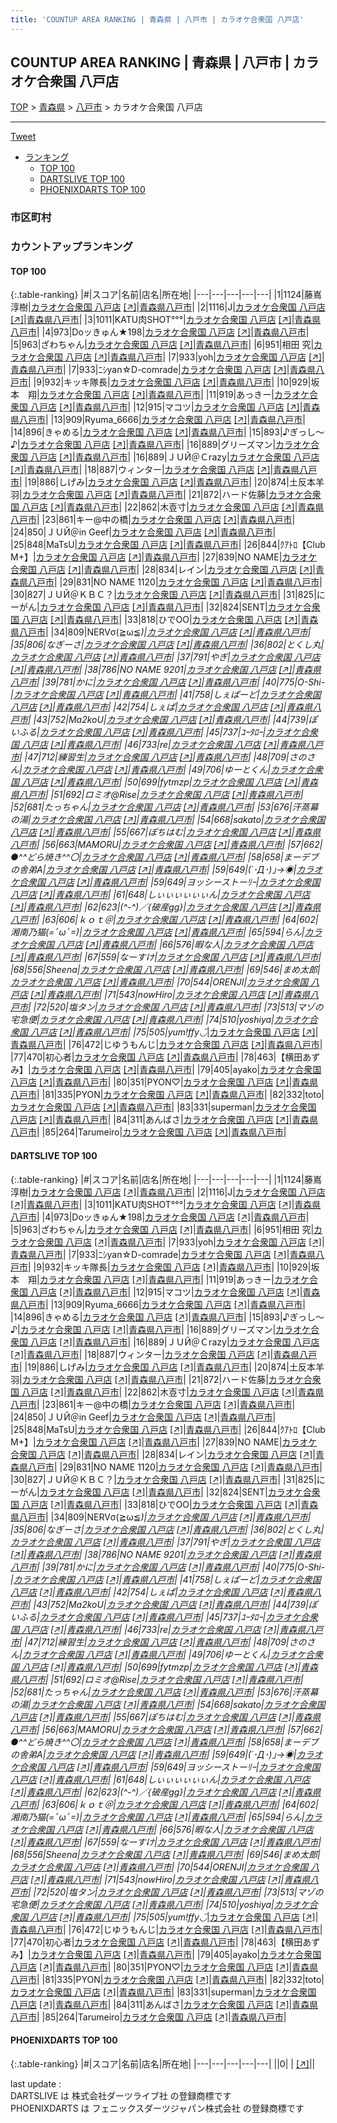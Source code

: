 ```yaml
---
title: 'COUNTUP AREA RANKING | 青森県 | 八戸市 | カラオケ合衆国 八戸店'
---
```

## COUNTUP AREA RANKING | 青森県 | 八戸市 | カラオケ合衆国 八戸店

[TOP](/darts/rank/) > [青森県](/darts/rank/青森県/) > [八戸市](/darts/rank/青森県/八戸市/) > カラオケ合衆国 八戸店

___

<a href="https://twitter.com/share?ref_src=twsrc%5Etfw" data-text="COUNTUP AREA RANKING | 青森県八戸市カラオケ合衆国 八戸店" class="twitter-share-button" data-hashtags="DARTSLIVE,PHOENIXDARTS,darts,ダーツ" data-show-count="false">Tweet</a>

* [ランキング](#カウントアップランキング)
    * [TOP 100](#top-100)
    * [DARTSLIVE TOP 100](#dartslive-top-100)
    * [PHOENIXDARTS TOP 100](#phoenixdarts-top-100)

### 市区町村

<ul>

</ul>

### カウントアップランキング

#### TOP 100



{:.table-ranking}
|#|スコア|名前|店名|所在地|
|---|---|---|---|---|
|1|1124|<span class="rank-name-dl">藤嶌 淳樹</span>|<a href="/darts/rank/shops/f110fb44f3904633790ab824ce8730e5.html">カラオケ合衆国 八戸店</a> <a href="https://search.dartslive.com/jp/shop/f110fb44f3904633790ab824ce8730e5">[↗]</a>|<a href="/darts/rank/青森県/八戸市">青森県八戸市</a>|
|2|1116|<span class="rank-name-dl">J</span>|<a href="/darts/rank/shops/f110fb44f3904633790ab824ce8730e5.html">カラオケ合衆国 八戸店</a> <a href="https://search.dartslive.com/jp/shop/f110fb44f3904633790ab824ce8730e5">[↗]</a>|<a href="/darts/rank/青森県/八戸市">青森県八戸市</a>|
|3|1011|<span class="rank-name-dl">KATU肉SHOT°°°</span>|<a href="/darts/rank/shops/f110fb44f3904633790ab824ce8730e5.html">カラオケ合衆国 八戸店</a> <a href="https://search.dartslive.com/jp/shop/f110fb44f3904633790ab824ce8730e5">[↗]</a>|<a href="/darts/rank/青森県/八戸市">青森県八戸市</a>|
|4|973|<span class="rank-name-dl">Doッきゅん★198</span>|<a href="/darts/rank/shops/f110fb44f3904633790ab824ce8730e5.html">カラオケ合衆国 八戸店</a> <a href="https://search.dartslive.com/jp/shop/f110fb44f3904633790ab824ce8730e5">[↗]</a>|<a href="/darts/rank/青森県/八戸市">青森県八戸市</a>|
|5|963|<span class="rank-name-dl">ざわちゃん</span>|<a href="/darts/rank/shops/f110fb44f3904633790ab824ce8730e5.html">カラオケ合衆国 八戸店</a> <a href="https://search.dartslive.com/jp/shop/f110fb44f3904633790ab824ce8730e5">[↗]</a>|<a href="/darts/rank/青森県/八戸市">青森県八戸市</a>|
|6|951|<span class="rank-name-dl">相田 究</span>|<a href="/darts/rank/shops/f110fb44f3904633790ab824ce8730e5.html">カラオケ合衆国 八戸店</a> <a href="https://search.dartslive.com/jp/shop/f110fb44f3904633790ab824ce8730e5">[↗]</a>|<a href="/darts/rank/青森県/八戸市">青森県八戸市</a>|
|7|933|<span class="rank-name-dl">yoh</span>|<a href="/darts/rank/shops/f110fb44f3904633790ab824ce8730e5.html">カラオケ合衆国 八戸店</a> <a href="https://search.dartslive.com/jp/shop/f110fb44f3904633790ab824ce8730e5">[↗]</a>|<a href="/darts/rank/青森県/八戸市">青森県八戸市</a>|
|7|933|<span class="rank-name-dl">ﾆｼyan☆D-comrade</span>|<a href="/darts/rank/shops/f110fb44f3904633790ab824ce8730e5.html">カラオケ合衆国 八戸店</a> <a href="https://search.dartslive.com/jp/shop/f110fb44f3904633790ab824ce8730e5">[↗]</a>|<a href="/darts/rank/青森県/八戸市">青森県八戸市</a>|
|9|932|<span class="rank-name-dl">キッキ隊長</span>|<a href="/darts/rank/shops/f110fb44f3904633790ab824ce8730e5.html">カラオケ合衆国 八戸店</a> <a href="https://search.dartslive.com/jp/shop/f110fb44f3904633790ab824ce8730e5">[↗]</a>|<a href="/darts/rank/青森県/八戸市">青森県八戸市</a>|
|10|929|<span class="rank-name-dl">坂本　翔</span>|<a href="/darts/rank/shops/f110fb44f3904633790ab824ce8730e5.html">カラオケ合衆国 八戸店</a> <a href="https://search.dartslive.com/jp/shop/f110fb44f3904633790ab824ce8730e5">[↗]</a>|<a href="/darts/rank/青森県/八戸市">青森県八戸市</a>|
|11|919|<span class="rank-name-dl">あっきー</span>|<a href="/darts/rank/shops/f110fb44f3904633790ab824ce8730e5.html">カラオケ合衆国 八戸店</a> <a href="https://search.dartslive.com/jp/shop/f110fb44f3904633790ab824ce8730e5">[↗]</a>|<a href="/darts/rank/青森県/八戸市">青森県八戸市</a>|
|12|915|<span class="rank-name-dl">マコツ</span>|<a href="/darts/rank/shops/f110fb44f3904633790ab824ce8730e5.html">カラオケ合衆国 八戸店</a> <a href="https://search.dartslive.com/jp/shop/f110fb44f3904633790ab824ce8730e5">[↗]</a>|<a href="/darts/rank/青森県/八戸市">青森県八戸市</a>|
|13|909|<span class="rank-name-dl">Ryuma_6666</span>|<a href="/darts/rank/shops/f110fb44f3904633790ab824ce8730e5.html">カラオケ合衆国 八戸店</a> <a href="https://search.dartslive.com/jp/shop/f110fb44f3904633790ab824ce8730e5">[↗]</a>|<a href="/darts/rank/青森県/八戸市">青森県八戸市</a>|
|14|896|<span class="rank-name-dl">きゃめる</span>|<a href="/darts/rank/shops/f110fb44f3904633790ab824ce8730e5.html">カラオケ合衆国 八戸店</a> <a href="https://search.dartslive.com/jp/shop/f110fb44f3904633790ab824ce8730e5">[↗]</a>|<a href="/darts/rank/青森県/八戸市">青森県八戸市</a>|
|15|893|<span class="rank-name-dl">♪ぎっし～♪</span>|<a href="/darts/rank/shops/f110fb44f3904633790ab824ce8730e5.html">カラオケ合衆国 八戸店</a> <a href="https://search.dartslive.com/jp/shop/f110fb44f3904633790ab824ce8730e5">[↗]</a>|<a href="/darts/rank/青森県/八戸市">青森県八戸市</a>|
|16|889|<span class="rank-name-dl">グリーズマン</span>|<a href="/darts/rank/shops/f110fb44f3904633790ab824ce8730e5.html">カラオケ合衆国 八戸店</a> <a href="https://search.dartslive.com/jp/shop/f110fb44f3904633790ab824ce8730e5">[↗]</a>|<a href="/darts/rank/青森県/八戸市">青森県八戸市</a>|
|16|889|<span class="rank-name-dl">ＪＵЙ＠Ｃrazy</span>|<a href="/darts/rank/shops/f110fb44f3904633790ab824ce8730e5.html">カラオケ合衆国 八戸店</a> <a href="https://search.dartslive.com/jp/shop/f110fb44f3904633790ab824ce8730e5">[↗]</a>|<a href="/darts/rank/青森県/八戸市">青森県八戸市</a>|
|18|887|<span class="rank-name-dl">ウィンター</span>|<a href="/darts/rank/shops/f110fb44f3904633790ab824ce8730e5.html">カラオケ合衆国 八戸店</a> <a href="https://search.dartslive.com/jp/shop/f110fb44f3904633790ab824ce8730e5">[↗]</a>|<a href="/darts/rank/青森県/八戸市">青森県八戸市</a>|
|19|886|<span class="rank-name-dl">しげみ</span>|<a href="/darts/rank/shops/f110fb44f3904633790ab824ce8730e5.html">カラオケ合衆国 八戸店</a> <a href="https://search.dartslive.com/jp/shop/f110fb44f3904633790ab824ce8730e5">[↗]</a>|<a href="/darts/rank/青森県/八戸市">青森県八戸市</a>|
|20|874|<span class="rank-name-dl">土反本羊羽</span>|<a href="/darts/rank/shops/f110fb44f3904633790ab824ce8730e5.html">カラオケ合衆国 八戸店</a> <a href="https://search.dartslive.com/jp/shop/f110fb44f3904633790ab824ce8730e5">[↗]</a>|<a href="/darts/rank/青森県/八戸市">青森県八戸市</a>|
|21|872|<span class="rank-name-dl">ハード佐藤</span>|<a href="/darts/rank/shops/f110fb44f3904633790ab824ce8730e5.html">カラオケ合衆国 八戸店</a> <a href="https://search.dartslive.com/jp/shop/f110fb44f3904633790ab824ce8730e5">[↗]</a>|<a href="/darts/rank/青森県/八戸市">青森県八戸市</a>|
|22|862|<span class="rank-name-dl">木壴寸</span>|<a href="/darts/rank/shops/f110fb44f3904633790ab824ce8730e5.html">カラオケ合衆国 八戸店</a> <a href="https://search.dartslive.com/jp/shop/f110fb44f3904633790ab824ce8730e5">[↗]</a>|<a href="/darts/rank/青森県/八戸市">青森県八戸市</a>|
|23|861|<span class="rank-name-dl">キー@中の橋</span>|<a href="/darts/rank/shops/f110fb44f3904633790ab824ce8730e5.html">カラオケ合衆国 八戸店</a> <a href="https://search.dartslive.com/jp/shop/f110fb44f3904633790ab824ce8730e5">[↗]</a>|<a href="/darts/rank/青森県/八戸市">青森県八戸市</a>|
|24|850|<span class="rank-name-dl">ＪＵЙ＠in Geef</span>|<a href="/darts/rank/shops/f110fb44f3904633790ab824ce8730e5.html">カラオケ合衆国 八戸店</a> <a href="https://search.dartslive.com/jp/shop/f110fb44f3904633790ab824ce8730e5">[↗]</a>|<a href="/darts/rank/青森県/八戸市">青森県八戸市</a>|
|25|848|<span class="rank-name-dl">MaTsU</span>|<a href="/darts/rank/shops/f110fb44f3904633790ab824ce8730e5.html">カラオケ合衆国 八戸店</a> <a href="https://search.dartslive.com/jp/shop/f110fb44f3904633790ab824ce8730e5">[↗]</a>|<a href="/darts/rank/青森県/八戸市">青森県八戸市</a>|
|26|844|<span class="rank-name-dl">ｸｱﾄﾛ【Club M+】</span>|<a href="/darts/rank/shops/f110fb44f3904633790ab824ce8730e5.html">カラオケ合衆国 八戸店</a> <a href="https://search.dartslive.com/jp/shop/f110fb44f3904633790ab824ce8730e5">[↗]</a>|<a href="/darts/rank/青森県/八戸市">青森県八戸市</a>|
|27|839|<span class="rank-name-dl">NO NAME</span>|<a href="/darts/rank/shops/f110fb44f3904633790ab824ce8730e5.html">カラオケ合衆国 八戸店</a> <a href="https://search.dartslive.com/jp/shop/f110fb44f3904633790ab824ce8730e5">[↗]</a>|<a href="/darts/rank/青森県/八戸市">青森県八戸市</a>|
|28|834|<span class="rank-name-dl">レイン</span>|<a href="/darts/rank/shops/f110fb44f3904633790ab824ce8730e5.html">カラオケ合衆国 八戸店</a> <a href="https://search.dartslive.com/jp/shop/f110fb44f3904633790ab824ce8730e5">[↗]</a>|<a href="/darts/rank/青森県/八戸市">青森県八戸市</a>|
|29|831|<span class="rank-name-dl">NO NAME 1120</span>|<a href="/darts/rank/shops/f110fb44f3904633790ab824ce8730e5.html">カラオケ合衆国 八戸店</a> <a href="https://search.dartslive.com/jp/shop/f110fb44f3904633790ab824ce8730e5">[↗]</a>|<a href="/darts/rank/青森県/八戸市">青森県八戸市</a>|
|30|827|<span class="rank-name-dl">ＪＵЙ＠ＫＢＣ？</span>|<a href="/darts/rank/shops/f110fb44f3904633790ab824ce8730e5.html">カラオケ合衆国 八戸店</a> <a href="https://search.dartslive.com/jp/shop/f110fb44f3904633790ab824ce8730e5">[↗]</a>|<a href="/darts/rank/青森県/八戸市">青森県八戸市</a>|
|31|825|<span class="rank-name-dl">にーがん</span>|<a href="/darts/rank/shops/f110fb44f3904633790ab824ce8730e5.html">カラオケ合衆国 八戸店</a> <a href="https://search.dartslive.com/jp/shop/f110fb44f3904633790ab824ce8730e5">[↗]</a>|<a href="/darts/rank/青森県/八戸市">青森県八戸市</a>|
|32|824|<span class="rank-name-dl">SENT</span>|<a href="/darts/rank/shops/f110fb44f3904633790ab824ce8730e5.html">カラオケ合衆国 八戸店</a> <a href="https://search.dartslive.com/jp/shop/f110fb44f3904633790ab824ce8730e5">[↗]</a>|<a href="/darts/rank/青森県/八戸市">青森県八戸市</a>|
|33|818|<span class="rank-name-dl">ひでOO</span>|<a href="/darts/rank/shops/f110fb44f3904633790ab824ce8730e5.html">カラオケ合衆国 八戸店</a> <a href="https://search.dartslive.com/jp/shop/f110fb44f3904633790ab824ce8730e5">[↗]</a>|<a href="/darts/rank/青森県/八戸市">青森県八戸市</a>|
|34|809|<span class="rank-name-dl">NERVσ(≧ω≦*)</span>|<a href="/darts/rank/shops/f110fb44f3904633790ab824ce8730e5.html">カラオケ合衆国 八戸店</a> <a href="https://search.dartslive.com/jp/shop/f110fb44f3904633790ab824ce8730e5">[↗]</a>|<a href="/darts/rank/青森県/八戸市">青森県八戸市</a>|
|35|806|<span class="rank-name-dl">なぎーさ</span>|<a href="/darts/rank/shops/f110fb44f3904633790ab824ce8730e5.html">カラオケ合衆国 八戸店</a> <a href="https://search.dartslive.com/jp/shop/f110fb44f3904633790ab824ce8730e5">[↗]</a>|<a href="/darts/rank/青森県/八戸市">青森県八戸市</a>|
|36|802|<span class="rank-name-dl">とくし丸</span>|<a href="/darts/rank/shops/f110fb44f3904633790ab824ce8730e5.html">カラオケ合衆国 八戸店</a> <a href="https://search.dartslive.com/jp/shop/f110fb44f3904633790ab824ce8730e5">[↗]</a>|<a href="/darts/rank/青森県/八戸市">青森県八戸市</a>|
|37|791|<span class="rank-name-dl">やぎ</span>|<a href="/darts/rank/shops/f110fb44f3904633790ab824ce8730e5.html">カラオケ合衆国 八戸店</a> <a href="https://search.dartslive.com/jp/shop/f110fb44f3904633790ab824ce8730e5">[↗]</a>|<a href="/darts/rank/青森県/八戸市">青森県八戸市</a>|
|38|786|<span class="rank-name-dl">NO NAME 9201</span>|<a href="/darts/rank/shops/f110fb44f3904633790ab824ce8730e5.html">カラオケ合衆国 八戸店</a> <a href="https://search.dartslive.com/jp/shop/f110fb44f3904633790ab824ce8730e5">[↗]</a>|<a href="/darts/rank/青森県/八戸市">青森県八戸市</a>|
|39|781|<span class="rank-name-dl">かに</span>|<a href="/darts/rank/shops/f110fb44f3904633790ab824ce8730e5.html">カラオケ合衆国 八戸店</a> <a href="https://search.dartslive.com/jp/shop/f110fb44f3904633790ab824ce8730e5">[↗]</a>|<a href="/darts/rank/青森県/八戸市">青森県八戸市</a>|
|40|775|<span class="rank-name-dl">O-Shi-</span>|<a href="/darts/rank/shops/f110fb44f3904633790ab824ce8730e5.html">カラオケ合衆国 八戸店</a> <a href="https://search.dartslive.com/jp/shop/f110fb44f3904633790ab824ce8730e5">[↗]</a>|<a href="/darts/rank/青森県/八戸市">青森県八戸市</a>|
|41|758|<span class="rank-name-dl">しぇぱーど</span>|<a href="/darts/rank/shops/f110fb44f3904633790ab824ce8730e5.html">カラオケ合衆国 八戸店</a> <a href="https://search.dartslive.com/jp/shop/f110fb44f3904633790ab824ce8730e5">[↗]</a>|<a href="/darts/rank/青森県/八戸市">青森県八戸市</a>|
|42|754|<span class="rank-name-dl">しぇぱ</span>|<a href="/darts/rank/shops/f110fb44f3904633790ab824ce8730e5.html">カラオケ合衆国 八戸店</a> <a href="https://search.dartslive.com/jp/shop/f110fb44f3904633790ab824ce8730e5">[↗]</a>|<a href="/darts/rank/青森県/八戸市">青森県八戸市</a>|
|43|752|<span class="rank-name-dl">Ma2koU</span>|<a href="/darts/rank/shops/f110fb44f3904633790ab824ce8730e5.html">カラオケ合衆国 八戸店</a> <a href="https://search.dartslive.com/jp/shop/f110fb44f3904633790ab824ce8730e5">[↗]</a>|<a href="/darts/rank/青森県/八戸市">青森県八戸市</a>|
|44|739|<span class="rank-name-dl">ぽいふる</span>|<a href="/darts/rank/shops/f110fb44f3904633790ab824ce8730e5.html">カラオケ合衆国 八戸店</a> <a href="https://search.dartslive.com/jp/shop/f110fb44f3904633790ab824ce8730e5">[↗]</a>|<a href="/darts/rank/青森県/八戸市">青森県八戸市</a>|
|45|737|<span class="rank-name-dl">ﾕｰﾀﾛｰ</span>|<a href="/darts/rank/shops/f110fb44f3904633790ab824ce8730e5.html">カラオケ合衆国 八戸店</a> <a href="https://search.dartslive.com/jp/shop/f110fb44f3904633790ab824ce8730e5">[↗]</a>|<a href="/darts/rank/青森県/八戸市">青森県八戸市</a>|
|46|733|<span class="rank-name-dl">re</span>|<a href="/darts/rank/shops/f110fb44f3904633790ab824ce8730e5.html">カラオケ合衆国 八戸店</a> <a href="https://search.dartslive.com/jp/shop/f110fb44f3904633790ab824ce8730e5">[↗]</a>|<a href="/darts/rank/青森県/八戸市">青森県八戸市</a>|
|47|712|<span class="rank-name-dl">練習生</span>|<a href="/darts/rank/shops/f110fb44f3904633790ab824ce8730e5.html">カラオケ合衆国 八戸店</a> <a href="https://search.dartslive.com/jp/shop/f110fb44f3904633790ab824ce8730e5">[↗]</a>|<a href="/darts/rank/青森県/八戸市">青森県八戸市</a>|
|48|709|<span class="rank-name-dl">さのさん</span>|<a href="/darts/rank/shops/f110fb44f3904633790ab824ce8730e5.html">カラオケ合衆国 八戸店</a> <a href="https://search.dartslive.com/jp/shop/f110fb44f3904633790ab824ce8730e5">[↗]</a>|<a href="/darts/rank/青森県/八戸市">青森県八戸市</a>|
|49|706|<span class="rank-name-dl">ゆーとくん</span>|<a href="/darts/rank/shops/f110fb44f3904633790ab824ce8730e5.html">カラオケ合衆国 八戸店</a> <a href="https://search.dartslive.com/jp/shop/f110fb44f3904633790ab824ce8730e5">[↗]</a>|<a href="/darts/rank/青森県/八戸市">青森県八戸市</a>|
|50|699|<span class="rank-name-dl">fytmzp</span>|<a href="/darts/rank/shops/f110fb44f3904633790ab824ce8730e5.html">カラオケ合衆国 八戸店</a> <a href="https://search.dartslive.com/jp/shop/f110fb44f3904633790ab824ce8730e5">[↗]</a>|<a href="/darts/rank/青森県/八戸市">青森県八戸市</a>|
|51|692|<span class="rank-name-dl">ロミオ@Rise</span>|<a href="/darts/rank/shops/f110fb44f3904633790ab824ce8730e5.html">カラオケ合衆国 八戸店</a> <a href="https://search.dartslive.com/jp/shop/f110fb44f3904633790ab824ce8730e5">[↗]</a>|<a href="/darts/rank/青森県/八戸市">青森県八戸市</a>|
|52|681|<span class="rank-name-dl">たっちゃん</span>|<a href="/darts/rank/shops/f110fb44f3904633790ab824ce8730e5.html">カラオケ合衆国 八戸店</a> <a href="https://search.dartslive.com/jp/shop/f110fb44f3904633790ab824ce8730e5">[↗]</a>|<a href="/darts/rank/青森県/八戸市">青森県八戸市</a>|
|53|676|<span class="rank-name-dl">汗蒸幕の湯</span>|<a href="/darts/rank/shops/f110fb44f3904633790ab824ce8730e5.html">カラオケ合衆国 八戸店</a> <a href="https://search.dartslive.com/jp/shop/f110fb44f3904633790ab824ce8730e5">[↗]</a>|<a href="/darts/rank/青森県/八戸市">青森県八戸市</a>|
|54|668|<span class="rank-name-dl">sakato</span>|<a href="/darts/rank/shops/f110fb44f3904633790ab824ce8730e5.html">カラオケ合衆国 八戸店</a> <a href="https://search.dartslive.com/jp/shop/f110fb44f3904633790ab824ce8730e5">[↗]</a>|<a href="/darts/rank/青森県/八戸市">青森県八戸市</a>|
|55|667|<span class="rank-name-dl">ぽちはむ</span>|<a href="/darts/rank/shops/f110fb44f3904633790ab824ce8730e5.html">カラオケ合衆国 八戸店</a> <a href="https://search.dartslive.com/jp/shop/f110fb44f3904633790ab824ce8730e5">[↗]</a>|<a href="/darts/rank/青森県/八戸市">青森県八戸市</a>|
|56|663|<span class="rank-name-dl">MAMORU</span>|<a href="/darts/rank/shops/f110fb44f3904633790ab824ce8730e5.html">カラオケ合衆国 八戸店</a> <a href="https://search.dartslive.com/jp/shop/f110fb44f3904633790ab824ce8730e5">[↗]</a>|<a href="/darts/rank/青森県/八戸市">青森県八戸市</a>|
|57|662|<span class="rank-name-dl">●^^どら焼き^^〇</span>|<a href="/darts/rank/shops/f110fb44f3904633790ab824ce8730e5.html">カラオケ合衆国 八戸店</a> <a href="https://search.dartslive.com/jp/shop/f110fb44f3904633790ab824ce8730e5">[↗]</a>|<a href="/darts/rank/青森県/八戸市">青森県八戸市</a>|
|58|658|<span class="rank-name-dl">まーデブの舎弟A</span>|<a href="/darts/rank/shops/f110fb44f3904633790ab824ce8730e5.html">カラオケ合衆国 八戸店</a> <a href="https://search.dartslive.com/jp/shop/f110fb44f3904633790ab824ce8730e5">[↗]</a>|<a href="/darts/rank/青森県/八戸市">青森県八戸市</a>|
|59|649|<span class="rank-name-dl">(´･Д･)｣→◉</span>|<a href="/darts/rank/shops/f110fb44f3904633790ab824ce8730e5.html">カラオケ合衆国 八戸店</a> <a href="https://search.dartslive.com/jp/shop/f110fb44f3904633790ab824ce8730e5">[↗]</a>|<a href="/darts/rank/青森県/八戸市">青森県八戸市</a>|
|59|649|<span class="rank-name-dl">ヨッシーストーﾘｰ</span>|<a href="/darts/rank/shops/f110fb44f3904633790ab824ce8730e5.html">カラオケ合衆国 八戸店</a> <a href="https://search.dartslive.com/jp/shop/f110fb44f3904633790ab824ce8730e5">[↗]</a>|<a href="/darts/rank/青森県/八戸市">青森県八戸市</a>|
|61|648|<span class="rank-name-dl">しぃぃぃぃぃぃん</span>|<a href="/darts/rank/shops/f110fb44f3904633790ab824ce8730e5.html">カラオケ合衆国 八戸店</a> <a href="https://search.dartslive.com/jp/shop/f110fb44f3904633790ab824ce8730e5">[↗]</a>|<a href="/darts/rank/青森県/八戸市">青森県八戸市</a>|
|62|623|<span class="rank-name-dl">(^-^)／{破産gg}</span>|<a href="/darts/rank/shops/f110fb44f3904633790ab824ce8730e5.html">カラオケ合衆国 八戸店</a> <a href="https://search.dartslive.com/jp/shop/f110fb44f3904633790ab824ce8730e5">[↗]</a>|<a href="/darts/rank/青森県/八戸市">青森県八戸市</a>|
|63|606|<span class="rank-name-dl">ｋｏｔ＠</span>|<a href="/darts/rank/shops/f110fb44f3904633790ab824ce8730e5.html">カラオケ合衆国 八戸店</a> <a href="https://search.dartslive.com/jp/shop/f110fb44f3904633790ab824ce8730e5">[↗]</a>|<a href="/darts/rank/青森県/八戸市">青森県八戸市</a>|
|64|602|<span class="rank-name-dl">湘南乃猫(=ﾟωﾟ=)</span>|<a href="/darts/rank/shops/f110fb44f3904633790ab824ce8730e5.html">カラオケ合衆国 八戸店</a> <a href="https://search.dartslive.com/jp/shop/f110fb44f3904633790ab824ce8730e5">[↗]</a>|<a href="/darts/rank/青森県/八戸市">青森県八戸市</a>|
|65|594|<span class="rank-name-dl">らん</span>|<a href="/darts/rank/shops/f110fb44f3904633790ab824ce8730e5.html">カラオケ合衆国 八戸店</a> <a href="https://search.dartslive.com/jp/shop/f110fb44f3904633790ab824ce8730e5">[↗]</a>|<a href="/darts/rank/青森県/八戸市">青森県八戸市</a>|
|66|576|<span class="rank-name-dl">暇な人</span>|<a href="/darts/rank/shops/f110fb44f3904633790ab824ce8730e5.html">カラオケ合衆国 八戸店</a> <a href="https://search.dartslive.com/jp/shop/f110fb44f3904633790ab824ce8730e5">[↗]</a>|<a href="/darts/rank/青森県/八戸市">青森県八戸市</a>|
|67|559|<span class="rank-name-dl">なーすけ</span>|<a href="/darts/rank/shops/f110fb44f3904633790ab824ce8730e5.html">カラオケ合衆国 八戸店</a> <a href="https://search.dartslive.com/jp/shop/f110fb44f3904633790ab824ce8730e5">[↗]</a>|<a href="/darts/rank/青森県/八戸市">青森県八戸市</a>|
|68|556|<span class="rank-name-dl">Sheena</span>|<a href="/darts/rank/shops/f110fb44f3904633790ab824ce8730e5.html">カラオケ合衆国 八戸店</a> <a href="https://search.dartslive.com/jp/shop/f110fb44f3904633790ab824ce8730e5">[↗]</a>|<a href="/darts/rank/青森県/八戸市">青森県八戸市</a>|
|69|546|<span class="rank-name-dl">まめ太郎</span>|<a href="/darts/rank/shops/f110fb44f3904633790ab824ce8730e5.html">カラオケ合衆国 八戸店</a> <a href="https://search.dartslive.com/jp/shop/f110fb44f3904633790ab824ce8730e5">[↗]</a>|<a href="/darts/rank/青森県/八戸市">青森県八戸市</a>|
|70|544|<span class="rank-name-dl">ORENJI</span>|<a href="/darts/rank/shops/f110fb44f3904633790ab824ce8730e5.html">カラオケ合衆国 八戸店</a> <a href="https://search.dartslive.com/jp/shop/f110fb44f3904633790ab824ce8730e5">[↗]</a>|<a href="/darts/rank/青森県/八戸市">青森県八戸市</a>|
|71|543|<span class="rank-name-dl">nowHiro</span>|<a href="/darts/rank/shops/f110fb44f3904633790ab824ce8730e5.html">カラオケ合衆国 八戸店</a> <a href="https://search.dartslive.com/jp/shop/f110fb44f3904633790ab824ce8730e5">[↗]</a>|<a href="/darts/rank/青森県/八戸市">青森県八戸市</a>|
|72|520|<span class="rank-name-dl">塩タン</span>|<a href="/darts/rank/shops/f110fb44f3904633790ab824ce8730e5.html">カラオケ合衆国 八戸店</a> <a href="https://search.dartslive.com/jp/shop/f110fb44f3904633790ab824ce8730e5">[↗]</a>|<a href="/darts/rank/青森県/八戸市">青森県八戸市</a>|
|73|513|<span class="rank-name-dl">マゾの宅急便</span>|<a href="/darts/rank/shops/f110fb44f3904633790ab824ce8730e5.html">カラオケ合衆国 八戸店</a> <a href="https://search.dartslive.com/jp/shop/f110fb44f3904633790ab824ce8730e5">[↗]</a>|<a href="/darts/rank/青森県/八戸市">青森県八戸市</a>|
|74|510|<span class="rank-name-dl">yoshiya</span>|<a href="/darts/rank/shops/f110fb44f3904633790ab824ce8730e5.html">カラオケ合衆国 八戸店</a> <a href="https://search.dartslive.com/jp/shop/f110fb44f3904633790ab824ce8730e5">[↗]</a>|<a href="/darts/rank/青森県/八戸市">青森県八戸市</a>|
|75|505|<span class="rank-name-dl">yum!ffy◡̈*</span>|<a href="/darts/rank/shops/f110fb44f3904633790ab824ce8730e5.html">カラオケ合衆国 八戸店</a> <a href="https://search.dartslive.com/jp/shop/f110fb44f3904633790ab824ce8730e5">[↗]</a>|<a href="/darts/rank/青森県/八戸市">青森県八戸市</a>|
|76|472|<span class="rank-name-dl">じゆうもんじ</span>|<a href="/darts/rank/shops/f110fb44f3904633790ab824ce8730e5.html">カラオケ合衆国 八戸店</a> <a href="https://search.dartslive.com/jp/shop/f110fb44f3904633790ab824ce8730e5">[↗]</a>|<a href="/darts/rank/青森県/八戸市">青森県八戸市</a>|
|77|470|<span class="rank-name-dl">初心者</span>|<a href="/darts/rank/shops/f110fb44f3904633790ab824ce8730e5.html">カラオケ合衆国 八戸店</a> <a href="https://search.dartslive.com/jp/shop/f110fb44f3904633790ab824ce8730e5">[↗]</a>|<a href="/darts/rank/青森県/八戸市">青森県八戸市</a>|
|78|463|<span class="rank-name-dl">【横田あずみ】</span>|<a href="/darts/rank/shops/f110fb44f3904633790ab824ce8730e5.html">カラオケ合衆国 八戸店</a> <a href="https://search.dartslive.com/jp/shop/f110fb44f3904633790ab824ce8730e5">[↗]</a>|<a href="/darts/rank/青森県/八戸市">青森県八戸市</a>|
|79|405|<span class="rank-name-dl">ayako</span>|<a href="/darts/rank/shops/f110fb44f3904633790ab824ce8730e5.html">カラオケ合衆国 八戸店</a> <a href="https://search.dartslive.com/jp/shop/f110fb44f3904633790ab824ce8730e5">[↗]</a>|<a href="/darts/rank/青森県/八戸市">青森県八戸市</a>|
|80|351|<span class="rank-name-dl">PYON♡</span>|<a href="/darts/rank/shops/f110fb44f3904633790ab824ce8730e5.html">カラオケ合衆国 八戸店</a> <a href="https://search.dartslive.com/jp/shop/f110fb44f3904633790ab824ce8730e5">[↗]</a>|<a href="/darts/rank/青森県/八戸市">青森県八戸市</a>|
|81|335|<span class="rank-name-dl">PYON</span>|<a href="/darts/rank/shops/f110fb44f3904633790ab824ce8730e5.html">カラオケ合衆国 八戸店</a> <a href="https://search.dartslive.com/jp/shop/f110fb44f3904633790ab824ce8730e5">[↗]</a>|<a href="/darts/rank/青森県/八戸市">青森県八戸市</a>|
|82|332|<span class="rank-name-dl">toto</span>|<a href="/darts/rank/shops/f110fb44f3904633790ab824ce8730e5.html">カラオケ合衆国 八戸店</a> <a href="https://search.dartslive.com/jp/shop/f110fb44f3904633790ab824ce8730e5">[↗]</a>|<a href="/darts/rank/青森県/八戸市">青森県八戸市</a>|
|83|331|<span class="rank-name-dl">superman</span>|<a href="/darts/rank/shops/f110fb44f3904633790ab824ce8730e5.html">カラオケ合衆国 八戸店</a> <a href="https://search.dartslive.com/jp/shop/f110fb44f3904633790ab824ce8730e5">[↗]</a>|<a href="/darts/rank/青森県/八戸市">青森県八戸市</a>|
|84|311|<span class="rank-name-dl">あんばさ</span>|<a href="/darts/rank/shops/f110fb44f3904633790ab824ce8730e5.html">カラオケ合衆国 八戸店</a> <a href="https://search.dartslive.com/jp/shop/f110fb44f3904633790ab824ce8730e5">[↗]</a>|<a href="/darts/rank/青森県/八戸市">青森県八戸市</a>|
|85|264|<span class="rank-name-dl">Tarumeiro</span>|<a href="/darts/rank/shops/f110fb44f3904633790ab824ce8730e5.html">カラオケ合衆国 八戸店</a> <a href="https://search.dartslive.com/jp/shop/f110fb44f3904633790ab824ce8730e5">[↗]</a>|<a href="/darts/rank/青森県/八戸市">青森県八戸市</a>|


#### DARTSLIVE TOP 100



{:.table-ranking}
|#|スコア|名前|店名|所在地|
|---|---|---|---|---|
|1|1124|<span class="rank-name-dl">藤嶌 淳樹</span>|<a href="/darts/rank/shops/f110fb44f3904633790ab824ce8730e5.html">カラオケ合衆国 八戸店</a> <a href="https://search.dartslive.com/jp/shop/f110fb44f3904633790ab824ce8730e5">[↗]</a>|<a href="/darts/rank/青森県/八戸市">青森県八戸市</a>|
|2|1116|<span class="rank-name-dl">J</span>|<a href="/darts/rank/shops/f110fb44f3904633790ab824ce8730e5.html">カラオケ合衆国 八戸店</a> <a href="https://search.dartslive.com/jp/shop/f110fb44f3904633790ab824ce8730e5">[↗]</a>|<a href="/darts/rank/青森県/八戸市">青森県八戸市</a>|
|3|1011|<span class="rank-name-dl">KATU肉SHOT°°°</span>|<a href="/darts/rank/shops/f110fb44f3904633790ab824ce8730e5.html">カラオケ合衆国 八戸店</a> <a href="https://search.dartslive.com/jp/shop/f110fb44f3904633790ab824ce8730e5">[↗]</a>|<a href="/darts/rank/青森県/八戸市">青森県八戸市</a>|
|4|973|<span class="rank-name-dl">Doッきゅん★198</span>|<a href="/darts/rank/shops/f110fb44f3904633790ab824ce8730e5.html">カラオケ合衆国 八戸店</a> <a href="https://search.dartslive.com/jp/shop/f110fb44f3904633790ab824ce8730e5">[↗]</a>|<a href="/darts/rank/青森県/八戸市">青森県八戸市</a>|
|5|963|<span class="rank-name-dl">ざわちゃん</span>|<a href="/darts/rank/shops/f110fb44f3904633790ab824ce8730e5.html">カラオケ合衆国 八戸店</a> <a href="https://search.dartslive.com/jp/shop/f110fb44f3904633790ab824ce8730e5">[↗]</a>|<a href="/darts/rank/青森県/八戸市">青森県八戸市</a>|
|6|951|<span class="rank-name-dl">相田 究</span>|<a href="/darts/rank/shops/f110fb44f3904633790ab824ce8730e5.html">カラオケ合衆国 八戸店</a> <a href="https://search.dartslive.com/jp/shop/f110fb44f3904633790ab824ce8730e5">[↗]</a>|<a href="/darts/rank/青森県/八戸市">青森県八戸市</a>|
|7|933|<span class="rank-name-dl">yoh</span>|<a href="/darts/rank/shops/f110fb44f3904633790ab824ce8730e5.html">カラオケ合衆国 八戸店</a> <a href="https://search.dartslive.com/jp/shop/f110fb44f3904633790ab824ce8730e5">[↗]</a>|<a href="/darts/rank/青森県/八戸市">青森県八戸市</a>|
|7|933|<span class="rank-name-dl">ﾆｼyan☆D-comrade</span>|<a href="/darts/rank/shops/f110fb44f3904633790ab824ce8730e5.html">カラオケ合衆国 八戸店</a> <a href="https://search.dartslive.com/jp/shop/f110fb44f3904633790ab824ce8730e5">[↗]</a>|<a href="/darts/rank/青森県/八戸市">青森県八戸市</a>|
|9|932|<span class="rank-name-dl">キッキ隊長</span>|<a href="/darts/rank/shops/f110fb44f3904633790ab824ce8730e5.html">カラオケ合衆国 八戸店</a> <a href="https://search.dartslive.com/jp/shop/f110fb44f3904633790ab824ce8730e5">[↗]</a>|<a href="/darts/rank/青森県/八戸市">青森県八戸市</a>|
|10|929|<span class="rank-name-dl">坂本　翔</span>|<a href="/darts/rank/shops/f110fb44f3904633790ab824ce8730e5.html">カラオケ合衆国 八戸店</a> <a href="https://search.dartslive.com/jp/shop/f110fb44f3904633790ab824ce8730e5">[↗]</a>|<a href="/darts/rank/青森県/八戸市">青森県八戸市</a>|
|11|919|<span class="rank-name-dl">あっきー</span>|<a href="/darts/rank/shops/f110fb44f3904633790ab824ce8730e5.html">カラオケ合衆国 八戸店</a> <a href="https://search.dartslive.com/jp/shop/f110fb44f3904633790ab824ce8730e5">[↗]</a>|<a href="/darts/rank/青森県/八戸市">青森県八戸市</a>|
|12|915|<span class="rank-name-dl">マコツ</span>|<a href="/darts/rank/shops/f110fb44f3904633790ab824ce8730e5.html">カラオケ合衆国 八戸店</a> <a href="https://search.dartslive.com/jp/shop/f110fb44f3904633790ab824ce8730e5">[↗]</a>|<a href="/darts/rank/青森県/八戸市">青森県八戸市</a>|
|13|909|<span class="rank-name-dl">Ryuma_6666</span>|<a href="/darts/rank/shops/f110fb44f3904633790ab824ce8730e5.html">カラオケ合衆国 八戸店</a> <a href="https://search.dartslive.com/jp/shop/f110fb44f3904633790ab824ce8730e5">[↗]</a>|<a href="/darts/rank/青森県/八戸市">青森県八戸市</a>|
|14|896|<span class="rank-name-dl">きゃめる</span>|<a href="/darts/rank/shops/f110fb44f3904633790ab824ce8730e5.html">カラオケ合衆国 八戸店</a> <a href="https://search.dartslive.com/jp/shop/f110fb44f3904633790ab824ce8730e5">[↗]</a>|<a href="/darts/rank/青森県/八戸市">青森県八戸市</a>|
|15|893|<span class="rank-name-dl">♪ぎっし～♪</span>|<a href="/darts/rank/shops/f110fb44f3904633790ab824ce8730e5.html">カラオケ合衆国 八戸店</a> <a href="https://search.dartslive.com/jp/shop/f110fb44f3904633790ab824ce8730e5">[↗]</a>|<a href="/darts/rank/青森県/八戸市">青森県八戸市</a>|
|16|889|<span class="rank-name-dl">グリーズマン</span>|<a href="/darts/rank/shops/f110fb44f3904633790ab824ce8730e5.html">カラオケ合衆国 八戸店</a> <a href="https://search.dartslive.com/jp/shop/f110fb44f3904633790ab824ce8730e5">[↗]</a>|<a href="/darts/rank/青森県/八戸市">青森県八戸市</a>|
|16|889|<span class="rank-name-dl">ＪＵЙ＠Ｃrazy</span>|<a href="/darts/rank/shops/f110fb44f3904633790ab824ce8730e5.html">カラオケ合衆国 八戸店</a> <a href="https://search.dartslive.com/jp/shop/f110fb44f3904633790ab824ce8730e5">[↗]</a>|<a href="/darts/rank/青森県/八戸市">青森県八戸市</a>|
|18|887|<span class="rank-name-dl">ウィンター</span>|<a href="/darts/rank/shops/f110fb44f3904633790ab824ce8730e5.html">カラオケ合衆国 八戸店</a> <a href="https://search.dartslive.com/jp/shop/f110fb44f3904633790ab824ce8730e5">[↗]</a>|<a href="/darts/rank/青森県/八戸市">青森県八戸市</a>|
|19|886|<span class="rank-name-dl">しげみ</span>|<a href="/darts/rank/shops/f110fb44f3904633790ab824ce8730e5.html">カラオケ合衆国 八戸店</a> <a href="https://search.dartslive.com/jp/shop/f110fb44f3904633790ab824ce8730e5">[↗]</a>|<a href="/darts/rank/青森県/八戸市">青森県八戸市</a>|
|20|874|<span class="rank-name-dl">土反本羊羽</span>|<a href="/darts/rank/shops/f110fb44f3904633790ab824ce8730e5.html">カラオケ合衆国 八戸店</a> <a href="https://search.dartslive.com/jp/shop/f110fb44f3904633790ab824ce8730e5">[↗]</a>|<a href="/darts/rank/青森県/八戸市">青森県八戸市</a>|
|21|872|<span class="rank-name-dl">ハード佐藤</span>|<a href="/darts/rank/shops/f110fb44f3904633790ab824ce8730e5.html">カラオケ合衆国 八戸店</a> <a href="https://search.dartslive.com/jp/shop/f110fb44f3904633790ab824ce8730e5">[↗]</a>|<a href="/darts/rank/青森県/八戸市">青森県八戸市</a>|
|22|862|<span class="rank-name-dl">木壴寸</span>|<a href="/darts/rank/shops/f110fb44f3904633790ab824ce8730e5.html">カラオケ合衆国 八戸店</a> <a href="https://search.dartslive.com/jp/shop/f110fb44f3904633790ab824ce8730e5">[↗]</a>|<a href="/darts/rank/青森県/八戸市">青森県八戸市</a>|
|23|861|<span class="rank-name-dl">キー@中の橋</span>|<a href="/darts/rank/shops/f110fb44f3904633790ab824ce8730e5.html">カラオケ合衆国 八戸店</a> <a href="https://search.dartslive.com/jp/shop/f110fb44f3904633790ab824ce8730e5">[↗]</a>|<a href="/darts/rank/青森県/八戸市">青森県八戸市</a>|
|24|850|<span class="rank-name-dl">ＪＵЙ＠in Geef</span>|<a href="/darts/rank/shops/f110fb44f3904633790ab824ce8730e5.html">カラオケ合衆国 八戸店</a> <a href="https://search.dartslive.com/jp/shop/f110fb44f3904633790ab824ce8730e5">[↗]</a>|<a href="/darts/rank/青森県/八戸市">青森県八戸市</a>|
|25|848|<span class="rank-name-dl">MaTsU</span>|<a href="/darts/rank/shops/f110fb44f3904633790ab824ce8730e5.html">カラオケ合衆国 八戸店</a> <a href="https://search.dartslive.com/jp/shop/f110fb44f3904633790ab824ce8730e5">[↗]</a>|<a href="/darts/rank/青森県/八戸市">青森県八戸市</a>|
|26|844|<span class="rank-name-dl">ｸｱﾄﾛ【Club M+】</span>|<a href="/darts/rank/shops/f110fb44f3904633790ab824ce8730e5.html">カラオケ合衆国 八戸店</a> <a href="https://search.dartslive.com/jp/shop/f110fb44f3904633790ab824ce8730e5">[↗]</a>|<a href="/darts/rank/青森県/八戸市">青森県八戸市</a>|
|27|839|<span class="rank-name-dl">NO NAME</span>|<a href="/darts/rank/shops/f110fb44f3904633790ab824ce8730e5.html">カラオケ合衆国 八戸店</a> <a href="https://search.dartslive.com/jp/shop/f110fb44f3904633790ab824ce8730e5">[↗]</a>|<a href="/darts/rank/青森県/八戸市">青森県八戸市</a>|
|28|834|<span class="rank-name-dl">レイン</span>|<a href="/darts/rank/shops/f110fb44f3904633790ab824ce8730e5.html">カラオケ合衆国 八戸店</a> <a href="https://search.dartslive.com/jp/shop/f110fb44f3904633790ab824ce8730e5">[↗]</a>|<a href="/darts/rank/青森県/八戸市">青森県八戸市</a>|
|29|831|<span class="rank-name-dl">NO NAME 1120</span>|<a href="/darts/rank/shops/f110fb44f3904633790ab824ce8730e5.html">カラオケ合衆国 八戸店</a> <a href="https://search.dartslive.com/jp/shop/f110fb44f3904633790ab824ce8730e5">[↗]</a>|<a href="/darts/rank/青森県/八戸市">青森県八戸市</a>|
|30|827|<span class="rank-name-dl">ＪＵЙ＠ＫＢＣ？</span>|<a href="/darts/rank/shops/f110fb44f3904633790ab824ce8730e5.html">カラオケ合衆国 八戸店</a> <a href="https://search.dartslive.com/jp/shop/f110fb44f3904633790ab824ce8730e5">[↗]</a>|<a href="/darts/rank/青森県/八戸市">青森県八戸市</a>|
|31|825|<span class="rank-name-dl">にーがん</span>|<a href="/darts/rank/shops/f110fb44f3904633790ab824ce8730e5.html">カラオケ合衆国 八戸店</a> <a href="https://search.dartslive.com/jp/shop/f110fb44f3904633790ab824ce8730e5">[↗]</a>|<a href="/darts/rank/青森県/八戸市">青森県八戸市</a>|
|32|824|<span class="rank-name-dl">SENT</span>|<a href="/darts/rank/shops/f110fb44f3904633790ab824ce8730e5.html">カラオケ合衆国 八戸店</a> <a href="https://search.dartslive.com/jp/shop/f110fb44f3904633790ab824ce8730e5">[↗]</a>|<a href="/darts/rank/青森県/八戸市">青森県八戸市</a>|
|33|818|<span class="rank-name-dl">ひでOO</span>|<a href="/darts/rank/shops/f110fb44f3904633790ab824ce8730e5.html">カラオケ合衆国 八戸店</a> <a href="https://search.dartslive.com/jp/shop/f110fb44f3904633790ab824ce8730e5">[↗]</a>|<a href="/darts/rank/青森県/八戸市">青森県八戸市</a>|
|34|809|<span class="rank-name-dl">NERVσ(≧ω≦*)</span>|<a href="/darts/rank/shops/f110fb44f3904633790ab824ce8730e5.html">カラオケ合衆国 八戸店</a> <a href="https://search.dartslive.com/jp/shop/f110fb44f3904633790ab824ce8730e5">[↗]</a>|<a href="/darts/rank/青森県/八戸市">青森県八戸市</a>|
|35|806|<span class="rank-name-dl">なぎーさ</span>|<a href="/darts/rank/shops/f110fb44f3904633790ab824ce8730e5.html">カラオケ合衆国 八戸店</a> <a href="https://search.dartslive.com/jp/shop/f110fb44f3904633790ab824ce8730e5">[↗]</a>|<a href="/darts/rank/青森県/八戸市">青森県八戸市</a>|
|36|802|<span class="rank-name-dl">とくし丸</span>|<a href="/darts/rank/shops/f110fb44f3904633790ab824ce8730e5.html">カラオケ合衆国 八戸店</a> <a href="https://search.dartslive.com/jp/shop/f110fb44f3904633790ab824ce8730e5">[↗]</a>|<a href="/darts/rank/青森県/八戸市">青森県八戸市</a>|
|37|791|<span class="rank-name-dl">やぎ</span>|<a href="/darts/rank/shops/f110fb44f3904633790ab824ce8730e5.html">カラオケ合衆国 八戸店</a> <a href="https://search.dartslive.com/jp/shop/f110fb44f3904633790ab824ce8730e5">[↗]</a>|<a href="/darts/rank/青森県/八戸市">青森県八戸市</a>|
|38|786|<span class="rank-name-dl">NO NAME 9201</span>|<a href="/darts/rank/shops/f110fb44f3904633790ab824ce8730e5.html">カラオケ合衆国 八戸店</a> <a href="https://search.dartslive.com/jp/shop/f110fb44f3904633790ab824ce8730e5">[↗]</a>|<a href="/darts/rank/青森県/八戸市">青森県八戸市</a>|
|39|781|<span class="rank-name-dl">かに</span>|<a href="/darts/rank/shops/f110fb44f3904633790ab824ce8730e5.html">カラオケ合衆国 八戸店</a> <a href="https://search.dartslive.com/jp/shop/f110fb44f3904633790ab824ce8730e5">[↗]</a>|<a href="/darts/rank/青森県/八戸市">青森県八戸市</a>|
|40|775|<span class="rank-name-dl">O-Shi-</span>|<a href="/darts/rank/shops/f110fb44f3904633790ab824ce8730e5.html">カラオケ合衆国 八戸店</a> <a href="https://search.dartslive.com/jp/shop/f110fb44f3904633790ab824ce8730e5">[↗]</a>|<a href="/darts/rank/青森県/八戸市">青森県八戸市</a>|
|41|758|<span class="rank-name-dl">しぇぱーど</span>|<a href="/darts/rank/shops/f110fb44f3904633790ab824ce8730e5.html">カラオケ合衆国 八戸店</a> <a href="https://search.dartslive.com/jp/shop/f110fb44f3904633790ab824ce8730e5">[↗]</a>|<a href="/darts/rank/青森県/八戸市">青森県八戸市</a>|
|42|754|<span class="rank-name-dl">しぇぱ</span>|<a href="/darts/rank/shops/f110fb44f3904633790ab824ce8730e5.html">カラオケ合衆国 八戸店</a> <a href="https://search.dartslive.com/jp/shop/f110fb44f3904633790ab824ce8730e5">[↗]</a>|<a href="/darts/rank/青森県/八戸市">青森県八戸市</a>|
|43|752|<span class="rank-name-dl">Ma2koU</span>|<a href="/darts/rank/shops/f110fb44f3904633790ab824ce8730e5.html">カラオケ合衆国 八戸店</a> <a href="https://search.dartslive.com/jp/shop/f110fb44f3904633790ab824ce8730e5">[↗]</a>|<a href="/darts/rank/青森県/八戸市">青森県八戸市</a>|
|44|739|<span class="rank-name-dl">ぽいふる</span>|<a href="/darts/rank/shops/f110fb44f3904633790ab824ce8730e5.html">カラオケ合衆国 八戸店</a> <a href="https://search.dartslive.com/jp/shop/f110fb44f3904633790ab824ce8730e5">[↗]</a>|<a href="/darts/rank/青森県/八戸市">青森県八戸市</a>|
|45|737|<span class="rank-name-dl">ﾕｰﾀﾛｰ</span>|<a href="/darts/rank/shops/f110fb44f3904633790ab824ce8730e5.html">カラオケ合衆国 八戸店</a> <a href="https://search.dartslive.com/jp/shop/f110fb44f3904633790ab824ce8730e5">[↗]</a>|<a href="/darts/rank/青森県/八戸市">青森県八戸市</a>|
|46|733|<span class="rank-name-dl">re</span>|<a href="/darts/rank/shops/f110fb44f3904633790ab824ce8730e5.html">カラオケ合衆国 八戸店</a> <a href="https://search.dartslive.com/jp/shop/f110fb44f3904633790ab824ce8730e5">[↗]</a>|<a href="/darts/rank/青森県/八戸市">青森県八戸市</a>|
|47|712|<span class="rank-name-dl">練習生</span>|<a href="/darts/rank/shops/f110fb44f3904633790ab824ce8730e5.html">カラオケ合衆国 八戸店</a> <a href="https://search.dartslive.com/jp/shop/f110fb44f3904633790ab824ce8730e5">[↗]</a>|<a href="/darts/rank/青森県/八戸市">青森県八戸市</a>|
|48|709|<span class="rank-name-dl">さのさん</span>|<a href="/darts/rank/shops/f110fb44f3904633790ab824ce8730e5.html">カラオケ合衆国 八戸店</a> <a href="https://search.dartslive.com/jp/shop/f110fb44f3904633790ab824ce8730e5">[↗]</a>|<a href="/darts/rank/青森県/八戸市">青森県八戸市</a>|
|49|706|<span class="rank-name-dl">ゆーとくん</span>|<a href="/darts/rank/shops/f110fb44f3904633790ab824ce8730e5.html">カラオケ合衆国 八戸店</a> <a href="https://search.dartslive.com/jp/shop/f110fb44f3904633790ab824ce8730e5">[↗]</a>|<a href="/darts/rank/青森県/八戸市">青森県八戸市</a>|
|50|699|<span class="rank-name-dl">fytmzp</span>|<a href="/darts/rank/shops/f110fb44f3904633790ab824ce8730e5.html">カラオケ合衆国 八戸店</a> <a href="https://search.dartslive.com/jp/shop/f110fb44f3904633790ab824ce8730e5">[↗]</a>|<a href="/darts/rank/青森県/八戸市">青森県八戸市</a>|
|51|692|<span class="rank-name-dl">ロミオ@Rise</span>|<a href="/darts/rank/shops/f110fb44f3904633790ab824ce8730e5.html">カラオケ合衆国 八戸店</a> <a href="https://search.dartslive.com/jp/shop/f110fb44f3904633790ab824ce8730e5">[↗]</a>|<a href="/darts/rank/青森県/八戸市">青森県八戸市</a>|
|52|681|<span class="rank-name-dl">たっちゃん</span>|<a href="/darts/rank/shops/f110fb44f3904633790ab824ce8730e5.html">カラオケ合衆国 八戸店</a> <a href="https://search.dartslive.com/jp/shop/f110fb44f3904633790ab824ce8730e5">[↗]</a>|<a href="/darts/rank/青森県/八戸市">青森県八戸市</a>|
|53|676|<span class="rank-name-dl">汗蒸幕の湯</span>|<a href="/darts/rank/shops/f110fb44f3904633790ab824ce8730e5.html">カラオケ合衆国 八戸店</a> <a href="https://search.dartslive.com/jp/shop/f110fb44f3904633790ab824ce8730e5">[↗]</a>|<a href="/darts/rank/青森県/八戸市">青森県八戸市</a>|
|54|668|<span class="rank-name-dl">sakato</span>|<a href="/darts/rank/shops/f110fb44f3904633790ab824ce8730e5.html">カラオケ合衆国 八戸店</a> <a href="https://search.dartslive.com/jp/shop/f110fb44f3904633790ab824ce8730e5">[↗]</a>|<a href="/darts/rank/青森県/八戸市">青森県八戸市</a>|
|55|667|<span class="rank-name-dl">ぽちはむ</span>|<a href="/darts/rank/shops/f110fb44f3904633790ab824ce8730e5.html">カラオケ合衆国 八戸店</a> <a href="https://search.dartslive.com/jp/shop/f110fb44f3904633790ab824ce8730e5">[↗]</a>|<a href="/darts/rank/青森県/八戸市">青森県八戸市</a>|
|56|663|<span class="rank-name-dl">MAMORU</span>|<a href="/darts/rank/shops/f110fb44f3904633790ab824ce8730e5.html">カラオケ合衆国 八戸店</a> <a href="https://search.dartslive.com/jp/shop/f110fb44f3904633790ab824ce8730e5">[↗]</a>|<a href="/darts/rank/青森県/八戸市">青森県八戸市</a>|
|57|662|<span class="rank-name-dl">●^^どら焼き^^〇</span>|<a href="/darts/rank/shops/f110fb44f3904633790ab824ce8730e5.html">カラオケ合衆国 八戸店</a> <a href="https://search.dartslive.com/jp/shop/f110fb44f3904633790ab824ce8730e5">[↗]</a>|<a href="/darts/rank/青森県/八戸市">青森県八戸市</a>|
|58|658|<span class="rank-name-dl">まーデブの舎弟A</span>|<a href="/darts/rank/shops/f110fb44f3904633790ab824ce8730e5.html">カラオケ合衆国 八戸店</a> <a href="https://search.dartslive.com/jp/shop/f110fb44f3904633790ab824ce8730e5">[↗]</a>|<a href="/darts/rank/青森県/八戸市">青森県八戸市</a>|
|59|649|<span class="rank-name-dl">(´･Д･)｣→◉</span>|<a href="/darts/rank/shops/f110fb44f3904633790ab824ce8730e5.html">カラオケ合衆国 八戸店</a> <a href="https://search.dartslive.com/jp/shop/f110fb44f3904633790ab824ce8730e5">[↗]</a>|<a href="/darts/rank/青森県/八戸市">青森県八戸市</a>|
|59|649|<span class="rank-name-dl">ヨッシーストーﾘｰ</span>|<a href="/darts/rank/shops/f110fb44f3904633790ab824ce8730e5.html">カラオケ合衆国 八戸店</a> <a href="https://search.dartslive.com/jp/shop/f110fb44f3904633790ab824ce8730e5">[↗]</a>|<a href="/darts/rank/青森県/八戸市">青森県八戸市</a>|
|61|648|<span class="rank-name-dl">しぃぃぃぃぃぃん</span>|<a href="/darts/rank/shops/f110fb44f3904633790ab824ce8730e5.html">カラオケ合衆国 八戸店</a> <a href="https://search.dartslive.com/jp/shop/f110fb44f3904633790ab824ce8730e5">[↗]</a>|<a href="/darts/rank/青森県/八戸市">青森県八戸市</a>|
|62|623|<span class="rank-name-dl">(^-^)／{破産gg}</span>|<a href="/darts/rank/shops/f110fb44f3904633790ab824ce8730e5.html">カラオケ合衆国 八戸店</a> <a href="https://search.dartslive.com/jp/shop/f110fb44f3904633790ab824ce8730e5">[↗]</a>|<a href="/darts/rank/青森県/八戸市">青森県八戸市</a>|
|63|606|<span class="rank-name-dl">ｋｏｔ＠</span>|<a href="/darts/rank/shops/f110fb44f3904633790ab824ce8730e5.html">カラオケ合衆国 八戸店</a> <a href="https://search.dartslive.com/jp/shop/f110fb44f3904633790ab824ce8730e5">[↗]</a>|<a href="/darts/rank/青森県/八戸市">青森県八戸市</a>|
|64|602|<span class="rank-name-dl">湘南乃猫(=ﾟωﾟ=)</span>|<a href="/darts/rank/shops/f110fb44f3904633790ab824ce8730e5.html">カラオケ合衆国 八戸店</a> <a href="https://search.dartslive.com/jp/shop/f110fb44f3904633790ab824ce8730e5">[↗]</a>|<a href="/darts/rank/青森県/八戸市">青森県八戸市</a>|
|65|594|<span class="rank-name-dl">らん</span>|<a href="/darts/rank/shops/f110fb44f3904633790ab824ce8730e5.html">カラオケ合衆国 八戸店</a> <a href="https://search.dartslive.com/jp/shop/f110fb44f3904633790ab824ce8730e5">[↗]</a>|<a href="/darts/rank/青森県/八戸市">青森県八戸市</a>|
|66|576|<span class="rank-name-dl">暇な人</span>|<a href="/darts/rank/shops/f110fb44f3904633790ab824ce8730e5.html">カラオケ合衆国 八戸店</a> <a href="https://search.dartslive.com/jp/shop/f110fb44f3904633790ab824ce8730e5">[↗]</a>|<a href="/darts/rank/青森県/八戸市">青森県八戸市</a>|
|67|559|<span class="rank-name-dl">なーすけ</span>|<a href="/darts/rank/shops/f110fb44f3904633790ab824ce8730e5.html">カラオケ合衆国 八戸店</a> <a href="https://search.dartslive.com/jp/shop/f110fb44f3904633790ab824ce8730e5">[↗]</a>|<a href="/darts/rank/青森県/八戸市">青森県八戸市</a>|
|68|556|<span class="rank-name-dl">Sheena</span>|<a href="/darts/rank/shops/f110fb44f3904633790ab824ce8730e5.html">カラオケ合衆国 八戸店</a> <a href="https://search.dartslive.com/jp/shop/f110fb44f3904633790ab824ce8730e5">[↗]</a>|<a href="/darts/rank/青森県/八戸市">青森県八戸市</a>|
|69|546|<span class="rank-name-dl">まめ太郎</span>|<a href="/darts/rank/shops/f110fb44f3904633790ab824ce8730e5.html">カラオケ合衆国 八戸店</a> <a href="https://search.dartslive.com/jp/shop/f110fb44f3904633790ab824ce8730e5">[↗]</a>|<a href="/darts/rank/青森県/八戸市">青森県八戸市</a>|
|70|544|<span class="rank-name-dl">ORENJI</span>|<a href="/darts/rank/shops/f110fb44f3904633790ab824ce8730e5.html">カラオケ合衆国 八戸店</a> <a href="https://search.dartslive.com/jp/shop/f110fb44f3904633790ab824ce8730e5">[↗]</a>|<a href="/darts/rank/青森県/八戸市">青森県八戸市</a>|
|71|543|<span class="rank-name-dl">nowHiro</span>|<a href="/darts/rank/shops/f110fb44f3904633790ab824ce8730e5.html">カラオケ合衆国 八戸店</a> <a href="https://search.dartslive.com/jp/shop/f110fb44f3904633790ab824ce8730e5">[↗]</a>|<a href="/darts/rank/青森県/八戸市">青森県八戸市</a>|
|72|520|<span class="rank-name-dl">塩タン</span>|<a href="/darts/rank/shops/f110fb44f3904633790ab824ce8730e5.html">カラオケ合衆国 八戸店</a> <a href="https://search.dartslive.com/jp/shop/f110fb44f3904633790ab824ce8730e5">[↗]</a>|<a href="/darts/rank/青森県/八戸市">青森県八戸市</a>|
|73|513|<span class="rank-name-dl">マゾの宅急便</span>|<a href="/darts/rank/shops/f110fb44f3904633790ab824ce8730e5.html">カラオケ合衆国 八戸店</a> <a href="https://search.dartslive.com/jp/shop/f110fb44f3904633790ab824ce8730e5">[↗]</a>|<a href="/darts/rank/青森県/八戸市">青森県八戸市</a>|
|74|510|<span class="rank-name-dl">yoshiya</span>|<a href="/darts/rank/shops/f110fb44f3904633790ab824ce8730e5.html">カラオケ合衆国 八戸店</a> <a href="https://search.dartslive.com/jp/shop/f110fb44f3904633790ab824ce8730e5">[↗]</a>|<a href="/darts/rank/青森県/八戸市">青森県八戸市</a>|
|75|505|<span class="rank-name-dl">yum!ffy◡̈*</span>|<a href="/darts/rank/shops/f110fb44f3904633790ab824ce8730e5.html">カラオケ合衆国 八戸店</a> <a href="https://search.dartslive.com/jp/shop/f110fb44f3904633790ab824ce8730e5">[↗]</a>|<a href="/darts/rank/青森県/八戸市">青森県八戸市</a>|
|76|472|<span class="rank-name-dl">じゆうもんじ</span>|<a href="/darts/rank/shops/f110fb44f3904633790ab824ce8730e5.html">カラオケ合衆国 八戸店</a> <a href="https://search.dartslive.com/jp/shop/f110fb44f3904633790ab824ce8730e5">[↗]</a>|<a href="/darts/rank/青森県/八戸市">青森県八戸市</a>|
|77|470|<span class="rank-name-dl">初心者</span>|<a href="/darts/rank/shops/f110fb44f3904633790ab824ce8730e5.html">カラオケ合衆国 八戸店</a> <a href="https://search.dartslive.com/jp/shop/f110fb44f3904633790ab824ce8730e5">[↗]</a>|<a href="/darts/rank/青森県/八戸市">青森県八戸市</a>|
|78|463|<span class="rank-name-dl">【横田あずみ】</span>|<a href="/darts/rank/shops/f110fb44f3904633790ab824ce8730e5.html">カラオケ合衆国 八戸店</a> <a href="https://search.dartslive.com/jp/shop/f110fb44f3904633790ab824ce8730e5">[↗]</a>|<a href="/darts/rank/青森県/八戸市">青森県八戸市</a>|
|79|405|<span class="rank-name-dl">ayako</span>|<a href="/darts/rank/shops/f110fb44f3904633790ab824ce8730e5.html">カラオケ合衆国 八戸店</a> <a href="https://search.dartslive.com/jp/shop/f110fb44f3904633790ab824ce8730e5">[↗]</a>|<a href="/darts/rank/青森県/八戸市">青森県八戸市</a>|
|80|351|<span class="rank-name-dl">PYON♡</span>|<a href="/darts/rank/shops/f110fb44f3904633790ab824ce8730e5.html">カラオケ合衆国 八戸店</a> <a href="https://search.dartslive.com/jp/shop/f110fb44f3904633790ab824ce8730e5">[↗]</a>|<a href="/darts/rank/青森県/八戸市">青森県八戸市</a>|
|81|335|<span class="rank-name-dl">PYON</span>|<a href="/darts/rank/shops/f110fb44f3904633790ab824ce8730e5.html">カラオケ合衆国 八戸店</a> <a href="https://search.dartslive.com/jp/shop/f110fb44f3904633790ab824ce8730e5">[↗]</a>|<a href="/darts/rank/青森県/八戸市">青森県八戸市</a>|
|82|332|<span class="rank-name-dl">toto</span>|<a href="/darts/rank/shops/f110fb44f3904633790ab824ce8730e5.html">カラオケ合衆国 八戸店</a> <a href="https://search.dartslive.com/jp/shop/f110fb44f3904633790ab824ce8730e5">[↗]</a>|<a href="/darts/rank/青森県/八戸市">青森県八戸市</a>|
|83|331|<span class="rank-name-dl">superman</span>|<a href="/darts/rank/shops/f110fb44f3904633790ab824ce8730e5.html">カラオケ合衆国 八戸店</a> <a href="https://search.dartslive.com/jp/shop/f110fb44f3904633790ab824ce8730e5">[↗]</a>|<a href="/darts/rank/青森県/八戸市">青森県八戸市</a>|
|84|311|<span class="rank-name-dl">あんばさ</span>|<a href="/darts/rank/shops/f110fb44f3904633790ab824ce8730e5.html">カラオケ合衆国 八戸店</a> <a href="https://search.dartslive.com/jp/shop/f110fb44f3904633790ab824ce8730e5">[↗]</a>|<a href="/darts/rank/青森県/八戸市">青森県八戸市</a>|
|85|264|<span class="rank-name-dl">Tarumeiro</span>|<a href="/darts/rank/shops/f110fb44f3904633790ab824ce8730e5.html">カラオケ合衆国 八戸店</a> <a href="https://search.dartslive.com/jp/shop/f110fb44f3904633790ab824ce8730e5">[↗]</a>|<a href="/darts/rank/青森県/八戸市">青森県八戸市</a>|


#### PHOENIXDARTS TOP 100



{:.table-ranking}
|#|スコア|名前|店名|所在地|
|---|---|---|---|---|
||0|<span class="rank-name-dl"> </span>|<a href="/darts/rank/shops/.html"></a> <a href="">[↗]</a>|<a href="/darts/rank//"></a>|


<div class="footer border-top border-gray-light mt-5 pt-3 text-right text-gray">
    last update : <span style="font-weight: italic" id="foot_last_modified"></span><br />
    DARTSLIVE は 株式会社ダーツライブ社 の登録商標です<br />
    PHOENIXDARTS は フェニックスダーツジャパン株式会社 の登録商標です<br />
</div>

<script src="https://cdnjs.cloudflare.com/ajax/libs/jquery.tablesorter/2.31.3/js/jquery.tablesorter.min.js" integrity="sha512-qzgd5cYSZcosqpzpn7zF2ZId8f/8CHmFKZ8j7mU4OUXTNRd5g+ZHBPsgKEwoqxCtdQvExE5LprwwPAgoicguNg==" crossorigin="anonymous" referrerpolicy="no-referrer"></script>
<link rel="stylesheet" href="https://cdnjs.cloudflare.com/ajax/libs/jquery.tablesorter/2.31.3/css/theme.default.min.css" integrity="sha512-wghhOJkjQX0Lh3NSWvNKeZ0ZpNn+SPVXX1Qyc9OCaogADktxrBiBdKGDoqVUOyhStvMBmJQ8ZdMHiR3wuEq8+w==" crossorigin="anonymous" referrerpolicy="no-referrer" />
<script>
$(function() {
    $(".table-ranking").tablesorter({sortList:[[0, 0]]});
    $("#foot_last_modified").text(formatDate(new Date(document.lastModified), 'yyyy-MM-dd HH:mm:ss'));
});
</script>

<script async src="https://platform.twitter.com/widgets.js" charset="utf-8"></script>